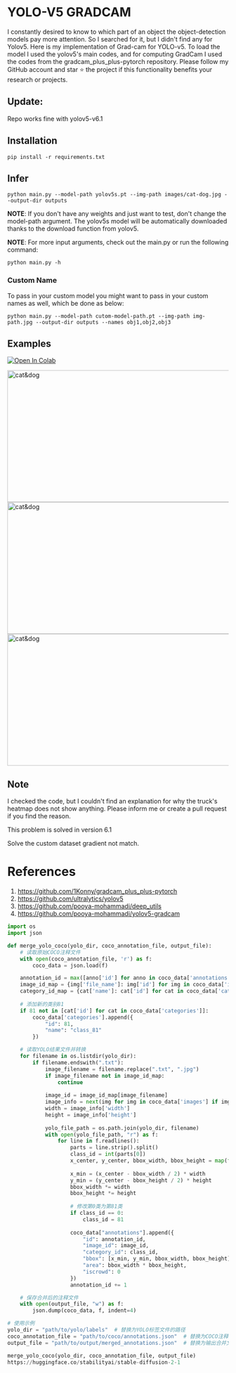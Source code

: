 # YOLO-V5 GRADCAM

I constantly desired to know to which part of an object the object-detection models pay more attention. So I searched for it, but I didn't find any for Yolov5.
Here is my implementation of Grad-cam for YOLO-v5. To load the model I used the yolov5's main codes, and for computing GradCam I used the codes from the gradcam_plus_plus-pytorch repository.
Please follow my GitHub account and star ⭐ the project if this functionality benefits your research or projects.

## Update:
Repo works fine with yolov5-v6.1


## Installation
`pip install -r requirements.txt`

## Infer
`python main.py --model-path yolov5s.pt --img-path images/cat-dog.jpg --output-dir outputs`

**NOTE**: If you don't have any weights and just want to test, don't change the model-path argument. The yolov5s model will be automatically downloaded thanks to the download function from yolov5. 

**NOTE**: For more input arguments, check out the main.py or run the following command:

```python main.py -h```

### Custom Name
To pass in your custom model you might want to pass in your custom names as well, which be done as below:
```
python main.py --model-path cutom-model-path.pt --img-path img-path.jpg --output-dir outputs --names obj1,obj2,obj3 
```
## Examples
[![Open In Colab](https://colab.research.google.com/assets/colab-badge.svg)](https://colab.research.google.com/github/pooya-mohammadi/yolov5-gradcam/blob/master/main.ipynb)

<img src="https://raw.githubusercontent.com/pooya-mohammadi/yolov5-gradcam/master/outputs/eagle-res.jpg" alt="cat&dog" height="300" width="1200">
<img src="https://raw.githubusercontent.com/pooya-mohammadi/yolov5-gradcam/master/outputs/cat-dog-res.jpg" alt="cat&dog" height="300" width="1200">
<img src="https://raw.githubusercontent.com/pooya-mohammadi/yolov5-gradcam/master/outputs/dog-res.jpg" alt="cat&dog" height="300" width="1200">

## Note
I checked the code, but I couldn't find an explanation for why the truck's heatmap does not show anything. Please inform me or create a pull request if you find the reason.

This problem is solved in version 6.1

Solve the custom dataset gradient not match.

# References
1. https://github.com/1Konny/gradcam_plus_plus-pytorch
2. https://github.com/ultralytics/yolov5
3. https://github.com/pooya-mohammadi/deep_utils
4. https://github.com/pooya-mohammadi/yolov5-gradcam
```python
import os
import json

def merge_yolo_coco(yolo_dir, coco_annotation_file, output_file):
    # 读取原始COCO注释文件
    with open(coco_annotation_file, 'r') as f:
        coco_data = json.load(f)

    annotation_id = max([anno['id'] for anno in coco_data['annotations']]) + 1
    image_id_map = {img['file_name']: img['id'] for img in coco_data['images']}
    category_id_map = {cat['name']: cat['id'] for cat in coco_data['categories']}
    
    # 添加新的类别81
    if 81 not in [cat['id'] for cat in coco_data['categories']]:
        coco_data['categories'].append({
            "id": 81,
            "name": "class_81"
        })

    # 读取YOLO结果文件并转换
    for filename in os.listdir(yolo_dir):
        if filename.endswith(".txt"):
            image_filename = filename.replace(".txt", ".jpg")
            if image_filename not in image_id_map:
                continue
            
            image_id = image_id_map[image_filename]
            image_info = next(img for img in coco_data['images'] if img['id'] == image_id)
            width = image_info['width']
            height = image_info['height']
            
            yolo_file_path = os.path.join(yolo_dir, filename)
            with open(yolo_file_path, "r") as f:
                for line in f.readlines():
                    parts = line.strip().split()
                    class_id = int(parts[0])
                    x_center, y_center, bbox_width, bbox_height = map(float, parts[1:])
                    
                    x_min = (x_center - bbox_width / 2) * width
                    y_min = (y_center - bbox_height / 2) * height
                    bbox_width *= width
                    bbox_height *= height
                    
                    # 修改第0类为第81类
                    if class_id == 0:
                        class_id = 81
                    
                    coco_data["annotations"].append({
                        "id": annotation_id,
                        "image_id": image_id,
                        "category_id": class_id,
                        "bbox": [x_min, y_min, bbox_width, bbox_height],
                        "area": bbox_width * bbox_height,
                        "iscrowd": 0
                    })
                    annotation_id += 1

    # 保存合并后的注释文件
    with open(output_file, "w") as f:
        json.dump(coco_data, f, indent=4)

# 使用示例
yolo_dir = "path/to/yolo/labels"  # 替换为YOLO标签文件的路径
coco_annotation_file = "path/to/coco/annotations.json"  # 替换为COCO注释文件的路径
output_file = "path/to/output/merged_annotations.json"  # 替换为输出合并文件的路径

merge_yolo_coco(yolo_dir, coco_annotation_file, output_file)
https://huggingface.co/stabilityai/stable-diffusion-2-1